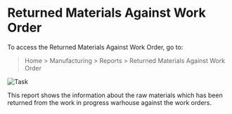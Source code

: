 # Returned Materials Against Work Order

To access the Returned Materials Against Work Order, go to:

> Home > Manufacturing > Reports > Returned Materials Against Work Order

<img class="screenshot" alt="Task" src="{{docs_base_url}}/assets/img/manufacturing/returned-materials-against-work-order.png">

This report shows the information about the raw materials which has been returned from the work in progress warhouse against the work orders.